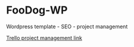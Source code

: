 # FooDog-WP
Wordpress template - SEO - project management

[Trello project management link](https://trello.com/b/gK9YRqhr/wp-project)

